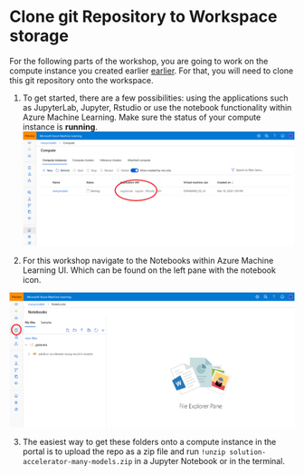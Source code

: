 # Clone git Repository to Workspace storage

For the following parts of the workshop, you are going to work on the compute instance you created earlier [earlier](1-setup-compute.md). For that, you will need to clone this git repository onto the workspace.

1. To get started, there are a few possibilities: using the applications such as JupyterLab, Jupyter, Rstudio or use the notebook functionality within Azure Machine Learning. Make sure the status of your compute instance is **running**.
![Compute notebook](computes_view.png)


2. For this workshop navigate to the Notebooks within Azure Machine Learning UI. Which can be found on the left pane with the notebook icon.

![notebook](notebook.png)

3. The easiest way to get these folders onto a compute instance in the portal is to upload the repo as a zip file and run ```!unzip solution-accelerator-many-models.zip``` in a Jupyter Notebook or in the terminal.


